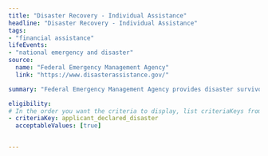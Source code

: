 ```yaml
---
title: "Disaster Recovery - Individual Assistance"
headline: "Disaster Recovery - Individual Assistance"
tags: 
- "financial assistance"
lifeEvents: 
- "national emergency and disaster"
source:
  name: "Federal Emergency Management Agency"
  link: "https://www.disasterassistance.gov/"

summary: "Federal Emergency Management Agency provides disaster survivors with assistance that supports your disaster recovery."

eligibility:
# In the order you want the criteria to display, list criteriaKeys from the csv here, each followed by a comma-separated list of which values indicate eligibility for that criteria. Wrap individual values in quotes if they have inner commas.
- criteriaKey: applicant_declared_disaster
  acceptableValues: [true]


---
```

